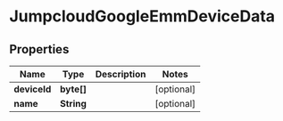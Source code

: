 

# JumpcloudGoogleEmmDeviceData


## Properties

| Name | Type | Description | Notes |
|------------ | ------------- | ------------- | -------------|
|**deviceId** | **byte[]** |  |  [optional] |
|**name** | **String** |  |  [optional] |



